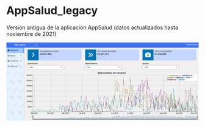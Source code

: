 # AppSalud_legacy
 Versión antigua de la aplicación AppSalud (datos actualizados hasta noviembre de 2021)
 
 ![alt text](https://github.com/FernandoJesus21/appSalud_legacy/blob/main/appsalud_legacy.png?raw=true)
